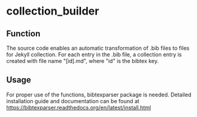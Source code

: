 # collection_builder

## Function
The source code enables an automatic transformation of .bib files to files for Jekyll collection. 
For each entry in the .bib file, a collection entry is created with file name "[id].md", where "id" is the bibtex key. 

## Usage
For proper use of the functions, bibtexparser package is needed. 
Detailed installation guide and documentation can be found at
https://bibtexparser.readthedocs.org/en/latest/install.html




